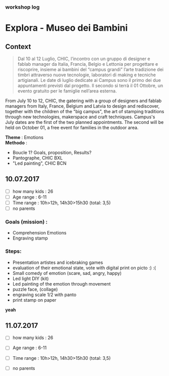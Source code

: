 ### workshop log
# Explora - Museo dei Bambini
## Context
> Dal 10 al 12 Luglio, CHIC, l’incontro con un gruppo di designer e fablab manager da Italia, Francia, Belgio e Lettonia per progettare e riscoprire, insieme ai bambini del “campus grandi” l’arte tradizione dei timbri attraverso nuove tecnologie, laboratori di making e tecniche artigianali.
> Le date di luglio dedicate ai Campus sono il primo dei due appuntamenti previsti dal progetto. Il secondo si terrà il 01 Ottobre, un evento gratuito per le famiglie nell’area esterna.

From July 10 to 12, CHIC, the gatering with a group of designers and fablab managers from Italy, France, Belgium and Latvia to design and rediscover, together with the children of the "big campus", the art of stamping traditions through new technologies, makerspace and craft techniques. Campus's July dates are the first of the two planned appointments. The second will be held on October 01, a free event for families in the outdoor area.

**Theme** : Emotions   
**Methodo** :   
- Boucle 1? Goals, proposition, Results?
- Pantographe, CHIC BXL
- "Led painting", CHIC BCN

## 10.07.2017
- [ ] how many kids : 26
- [ ] Age range : 6-11
- [ ] Time range : 10h>12h, 14h30>15h30 (total: 3,5)
- [ ] no parents

### Goals (mission) : 
- Comprehension Emotions
- Engraving stamp
### Steps: 
- Presentation artistes and icebraking games
- evaluation of their emotional state, vote with digital print on picto :) :( 
- Small comedy of emotion (scare, sad, angry, happy)
- Led light DIY (kit)
- Led painting of the emotion through movement
- puzzle face, (collage)
- engraving scale 1/2 with panto
- print stamp on paper

**yeah**

## 11.07.2017
- [ ] how many kids : 26
- [ ] Age range : 6-11
- [ ] Time range : 10h>12h, 14h30>15h30 (total: 3,5)
- [ ] no parents

